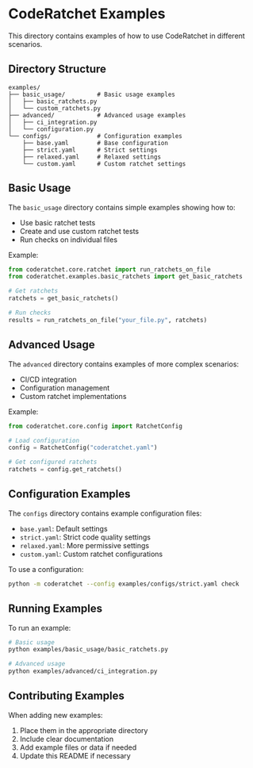 # CodeRatchet Examples

This directory contains examples of how to use CodeRatchet in different scenarios.

## Directory Structure

```
examples/
├── basic_usage/         # Basic usage examples
│   ├── basic_ratchets.py
│   └── custom_ratchets.py
├── advanced/            # Advanced usage examples
│   ├── ci_integration.py
│   └── configuration.py
└── configs/             # Configuration examples
    ├── base.yaml        # Base configuration
    ├── strict.yaml      # Strict settings
    ├── relaxed.yaml     # Relaxed settings
    └── custom.yaml      # Custom ratchet settings
```

## Basic Usage

The `basic_usage` directory contains simple examples showing how to:
- Use basic ratchet tests
- Create and use custom ratchet tests
- Run checks on individual files

Example:
```python
from coderatchet.core.ratchet import run_ratchets_on_file
from coderatchet.examples.basic_ratchets import get_basic_ratchets

# Get ratchets
ratchets = get_basic_ratchets()

# Run checks
results = run_ratchets_on_file("your_file.py", ratchets)
```

## Advanced Usage

The `advanced` directory contains examples of more complex scenarios:
- CI/CD integration
- Configuration management
- Custom ratchet implementations

Example:
```python
from coderatchet.core.config import RatchetConfig

# Load configuration
config = RatchetConfig("coderatchet.yaml")

# Get configured ratchets
ratchets = config.get_ratchets()
```

## Configuration Examples

The `configs` directory contains example configuration files:
- `base.yaml`: Default settings
- `strict.yaml`: Strict code quality settings
- `relaxed.yaml`: More permissive settings
- `custom.yaml`: Custom ratchet configurations

To use a configuration:
```bash
python -m coderatchet --config examples/configs/strict.yaml check
```

## Running Examples

To run an example:
```bash
# Basic usage
python examples/basic_usage/basic_ratchets.py

# Advanced usage
python examples/advanced/ci_integration.py
```

## Contributing Examples

When adding new examples:
1. Place them in the appropriate directory
2. Include clear documentation
3. Add example files or data if needed
4. Update this README if necessary 
